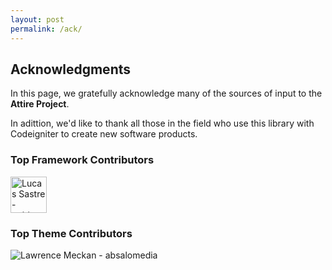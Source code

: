 ```yaml
---
layout: post
permalink: /ack/
---
```


## Acknowledgments

In this page, we gratefully acknowledge many of the sources of input to the **Attire Project**. 

In adittion, we'd like to thank all those in the field who use this library with Codeigniter to create new software products.

### Top Framework Contributors

<img title="Lucas Sastre - oniricosistemas" width="58px" style="-webkit-user-select: none" src="https://avatars1.githubusercontent.com/u/175145?v=3&amp;s=58">

### Top Theme Contributors

<img title="Lawrence Meckan - absalomedia" style="-webkit-user-select: none" src="https://avatars1.githubusercontent.com/u/3776787?v=3&amp;s=58">